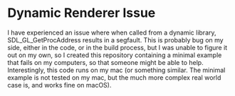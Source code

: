 # Dynamic Renderer Issue

I have experienced an issue where when called from a dynamic library, SDL_GL_GetProcAddress results in a segfault. This is probably bug on my side, either in the code, or in the build process, but I was unable to figure it out on my own, so I created this repository containing a minimal example that fails on my computers, so that someone might be able to help.
Interestingly, this code runs on my mac (or something similar. The minimal example is not tested on my mac, but the much more complex real world case is, and works fine on macOS).

